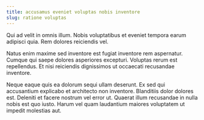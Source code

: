 ```yaml
---
title: accusamus eveniet voluptas nobis inventore
slug: ratione voluptas
---
```


Qui ad velit in omnis illum. Nobis voluptatibus et eveniet tempora earum adipisci quia. Rem dolores reiciendis vel.

Natus enim maxime sed inventore est fugiat inventore rem aspernatur. Cumque qui saepe dolores asperiores excepturi. Voluptas rerum est repellendus. Et nisi reiciendis dignissimos ut occaecati recusandae inventore.

Neque eaque quis ea dolorum sequi ullam deserunt. Ex sed qui accusantium explicabo et architecto non inventore. Blanditiis dolor dolores est. Deleniti et facere nostrum vel error ut. Quaerat illum recusandae in nulla nobis est quo iusto. Harum vel quam laudantium maiores voluptatem ut impedit molestias aut.
